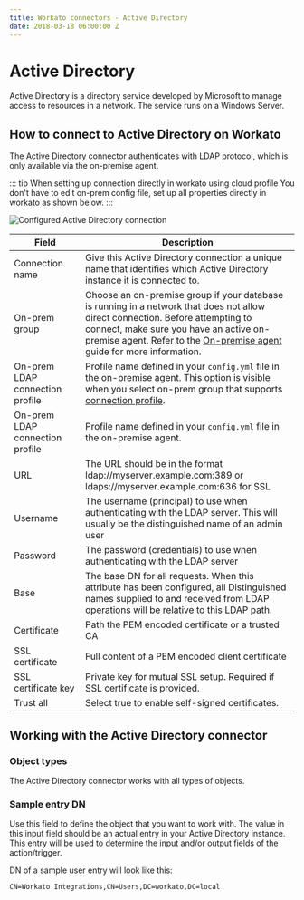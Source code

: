 ```yaml
---
title: Workato connectors - Active Directory
date: 2018-03-18 06:00:00 Z
---
```


# Active Directory
Active Directory is a directory service developed by Microsoft to manage access to resources in a network. The service runs on a Windows Server.

## How to connect to Active Directory on Workato
The Active Directory connector authenticates with LDAP protocol, which is only available via the on-premise agent.

::: tip When setting up connection directly in workato using cloud profile
You don't have to edit on-prem config file, set up all properties directly in workato as shown below.
:::

![Configured Active Directory connection](~@img/active_directory/connection.png)

<table class="unchanged rich-diff-level-one">
  <thead>
    <tr>
        <th width='25%'>Field</th>
        <th>Description</th>
    </tr>
  </thead>
  <tbody>
    <tr>
      <td>Connection name</td>
      <td>Give this Active Directory connection a unique name that identifies which Active Directory instance it is connected to.</td>
    </tr>
    <tr>
      <td>On-prem group</td>
      <td>Choose an on-premise group if your database is running in a network that does not allow direct connection. Before attempting to connect, make sure you have an active on-premise agent. Refer to the <a href="/on-prem.html">On-premise agent</a> guide for more information.</td>
    </tr>
    <tr>
      <td>On-prem LDAP connection profile</td>
      <td>Profile name defined in your <code>config.yml</code> file in the on-premise agent. This option is visible when you select on-prem group that supports <a href="/on-prem/groups/create-group.html#manually-in-each-agent-connection-profiles">connection profile</a>.</td>
    </tr>
    <tr>
      <td>On-prem LDAP connection profile</td>
      <td>Profile name defined in your <code>config.yml</code> file in the on-premise agent.</td>
    </tr>
    <tr>
      <td>URL</td>
      <td>The URL should be in the format ldap://myserver.example.com:389 or ldaps://myserver.example.com:636 for SSL</td>
    </tr>
    <tr>
      <td>Username</td>
      <td>The username (principal) to use when authenticating with the LDAP server. This will usually be the distinguished name of an admin user</td>
    </tr>
    <tr>
      <td>Password</td>
      <td>The password (credentials) to use when authenticating with the LDAP server</td>
    </tr>
     <tr>
      <td>Base</td>
      <td>The base DN for all requests. When this attribute has been configured, all Distinguished names supplied to and received from LDAP operations will be relative to this LDAP path.</td>
    </tr>
    <tr>
      <td>Certificate</td>
      <td>Path the PEM encoded certificate or a trusted CA</td>
    </tr>
    <tr>
      <td>SSL certificate</td>
      <td>Full content of a PEM encoded client certificate</td>
    </tr>
    <tr>
      <td>SSL certificate key</td>
      <td>Private key for mutual SSL setup. Required if SSL certificate is provided.</td>
    </tr>
     <tr>
      <td>Trust all</td>
      <td>Select true to enable self-signed certificates.</td>
    </tr>
  </tbody>
</table>

## Working with the Active Directory connector

### Object types
The Active Directory connector works with all types of objects.

### Sample entry DN
Use this field to define the object that you want to work with. The value in this input field should be an actual entry in your Active Directory instance. This entry will be used to determine the input and/or output fields of the action/trigger.

DN of a sample user entry will look like this:

```
CN=Workato Integrations,CN=Users,DC=workato,DC=local
```
